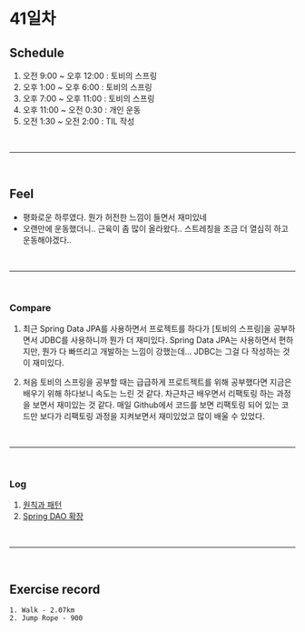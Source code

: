 # 41일차

 ## Schedule
 1) 오전 9:00 ~ 오후 12:00 : 토비의 스프링
 2) 오후 1:00 ~ 오후 6:00 : 토비의 스프링
 3) 오후 7:00 ~ 오후 11:00 : 토비의 스프링
 4) 오후 11:00 ~ 오전 0:30 : 개인 운동
 5) 오전 1:30 ~ 오전 2:00 : TIL 작성

<br />
<hr>
<br />

## Feel
  - 평화로운 하루였다. 뭔가 허전한 느낌이 들면서 재미있네
  - 오랜만에 운동했더니.. 근육이 좀 많이 올라왔다.. 스트레칭을 조금 더 열심히 하고 운동해야겠다..

<br />
<hr>
<br />

### Compare
  1. 최근 Spring Data JPA를 사용하면서 프로젝트를 하다가 [토비의 스프링]을 공부하면서 JDBC를 사용하니까 뭔가 더 재미있다. Spring Data JPA는 사용하면서 편하지만, 뭔가 다 빠뜨리고 개발하는 느낌이 강했는데... JDBC는 그걸 다 작성하는 것이 재미있다.

  2. 처음 토비의 스프링을 공부할 때는 급급하게 프로트젝트를 위해 공부했다면 지금은 배우기 위해 하다보니 속도는 느린 것 같다. 차근차근 배우면서 리팩토링 하는 과정을 보면서 재미있는 것 같다. 매일 Github에서 코드를 보면 리팩토링 되어 있는 코드만 보다가 리팩토링 과정을 지켜보면서 재미있었고 많이 배울 수 있었다.

<br />
<hr>
<br />

### Log
  1. [원칙과 패턴](https://github.com/bang-star/Spring-Self-Study/blob/main/Vol1/day4/Principal_and_Pattern.md)
  2. [Spring DAO 확장](https://github.com/bang-star/Spring-Self-Study/blob/main/Vol1/day4/DAO_extension.md)

<br />
<hr>
<br />

## Exercise record

    1. Walk - 2.07km
    2. Jump Rope - 900